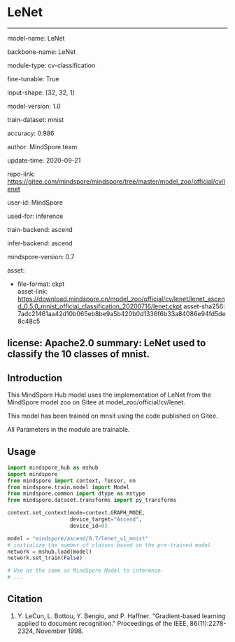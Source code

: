 # LeNet

---

model-name: LeNet

backbone-name: LeNet

module-type: cv-classification

fine-tunable: True

input-shape: [32, 32, 1]

model-version: 1.0

train-dataset: mnist

accuracy: 0.986

author: MindSpore team

update-time: 2020-09-21

repo-link: <https://gitee.com/mindspore/mindspore/tree/master/model_zoo/official/cv/lenet>

user-id: MindSpore

used-for: inference

train-backend: ascend

infer-backend: ascend

mindspore-version: 0.7

asset:

-
    file-format: ckpt  
    asset-link: <https://download.mindspore.cn/model_zoo/official/cv/lenet/lenet_ascend_0.5.0_mnist_official_classification_20200716/lenet.ckpt>
    asset-sha256: 7adc21461aa42d10b065eb8be9a5b420b0d1336f6b33a84086e94fd5de8c48c5

license: Apache2.0
summary: LeNet used to classify the 10 classes of mnist.
---

## Introduction

This MindSpore Hub model uses the implementation of LeNet from the MindSpore model zoo on Gitee at model_zoo/official/cv/lenet.

This model has been trained on mnsit using the code published on Gitee.

All Parameters in the module are trainable.

## Usage

```python
import mindspore_hub as mshub
import mindspore
from mindspore import context, Tensor, nn
from mindspore.train.model import Model
from mindspore.common import dtype as mstype
from mindspore.dataset.transforms import py_transforms

context.set_context(mode=context.GRAPH_MODE,
                    device_target="Ascend",
                    device_id=0)

model = "mindspore/ascend/0.7/lenet_v1_mnist"
# initialize the number of classes based on the pre-trained model
network = mshub.load(model)
network.set_train(False)

# Use as the same as MindSpore Model to inference.
# ...
```

## Citation

1. Y. LeCun, L. Bottou, Y. Bengio, and P. Haffner. "Gradient-based learning applied to document recognition." Proceedings of the IEEE, 86(11):2278-2324, November 1998.
